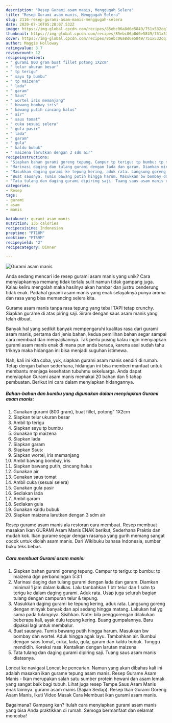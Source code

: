 ```yaml
---
description: "Resep Gurami asam manis, Menggugah Selera"
title: "Resep Gurami asam manis, Menggugah Selera"
slug: 2116-resep-gurami-asam-manis-menggugah-selera
date: 2020-07-16T05:28:07.532Z
image: https://img-global.cpcdn.com/recipes/85ebc06a8d6e5849/751x532cq70/gurami-asam-manis-foto-resep-utama.jpg
thumbnail: https://img-global.cpcdn.com/recipes/85ebc06a8d6e5849/751x532cq70/gurami-asam-manis-foto-resep-utama.jpg
cover: https://img-global.cpcdn.com/recipes/85ebc06a8d6e5849/751x532cq70/gurami-asam-manis-foto-resep-utama.jpg
author: Maggie Holloway
ratingvalue: 3.7
reviewcount: 12
recipeingredient:
- " gurami 800 gram buat fillet potong 1X2cm"
- " telur ukuran besar"
- " tp terigu"
- " sayu tp bumbu"
- " tp maizena"
- " lada"
- " garam"
- " Saus"
- " wortel iris memanjang"
- " bawang bombay iris"
- " bawang putih cincang halus"
- " air"
- " saus tomat"
- " cuka sesuai selera"
- " gula pasir"
- " lada"
- " garam"
- " gula"
- " kaldu bubuk"
- " maizena larutkan dengan 3 sdm air"
recipeinstructions:
- "Siapkan bahan gurami goreng tepung. Campur tp terigu: tp bumbu: tp maizena dgn perbandingan 5:3:1"
- "Marinasi daging dan tulang gurami dengan lada dan garam. Diamkan minimal 1 jam dalam kulkas. Lalu tambahkan 1 btr telur dan 1 sdm tp terigu ke dalam daging gurami. Aduk rata. Usap juga seluruh bagian tulang dengan campuran telur &amp; tepung."
- "Masukkan daging gurami ke tepung kering, aduk rata. Langsung goreng dengan minyak banyak dan api sedang hingga matang. Lakukan hal yg sama pada tulangnya. Sisihkan. Note: bila penggorengan dilakukan beberapa kali, ayak dulu tepung kering. Buang gumpalannya. Baru dipakai lagi untuk membalur."
- "Buat sausnya. Tumis bawang putih hingga harum. Masukkan bw bombay dan wortel. Aduk hingga agak layu. Tambahkan air. Bumbui dengan saos tomat, cuka, lada, gula, garam dan kaldu bubuk. Tunggu mendidih. Koreksi rasa. Kentalkan dengan larutan maizena"
- "Tata tulang dan daging gurami dipiring saji. Tuang saus asam manis diatasnya."
categories:
- Resep
tags:
- gurami
- asam
- manis

katakunci: gurami asam manis 
nutrition: 136 calories
recipecuisine: Indonesian
preptime: "PT10M"
cooktime: "PT59M"
recipeyield: "2"
recipecategory: Dinner

---
```



![Gurami asam manis](https://img-global.cpcdn.com/recipes/85ebc06a8d6e5849/751x532cq70/gurami-asam-manis-foto-resep-utama.jpg)

Anda sedang mencari ide resep gurami asam manis yang unik? Cara menyiapkannya memang tidak terlalu sulit namun tidak gampang juga. Kalau keliru mengolah maka hasilnya akan hambar dan justru cenderung tidak enak. Padahal gurami asam manis yang enak selayaknya punya aroma dan rasa yang bisa memancing selera kita.

Gurame asam manis tanpa rasa tepung yang tebal TAPI tetap crunchy. Siapkan gurame di atas piring saji. Siram dengan saus asam manis yang telah dibuat.

Banyak hal yang sedikit banyak mempengaruhi kualitas rasa dari gurami asam manis, pertama dari jenis bahan, kedua pemilihan bahan segar sampai cara membuat dan menyajikannya. Tak perlu pusing kalau ingin menyiapkan gurami asam manis enak di mana pun anda berada, karena asal sudah tahu triknya maka hidangan ini bisa menjadi suguhan istimewa.


Nah, kali ini kita coba, yuk, siapkan gurami asam manis sendiri di rumah. Tetap dengan bahan sederhana, hidangan ini bisa memberi manfaat untuk membantu menjaga kesehatan tubuhmu sekeluarga. Anda dapat menyiapkan Gurami asam manis memakai 20 bahan dan 5 tahap pembuatan. Berikut ini cara dalam menyiapkan hidangannya.

<!--inarticleads1-->

##### Bahan-bahan dan bumbu yang digunakan dalam menyiapkan Gurami asam manis:

1. Gunakan  gurami (800 gram), buat fillet, potong&#34; 1X2cm
1. Siapkan  telur ukuran besar
1. Ambil  tp terigu
1. Siapkan  sayu tp bumbu
1. Gunakan  tp maizena
1. Siapkan  lada
1. Siapkan  garam
1. Siapkan  Saus:
1. Siapkan  wortel, iris memanjang
1. Ambil  bawang bombay, iris
1. Siapkan  bawang putih, cincang halus
1. Gunakan  air
1. Gunakan  saus tomat
1. Ambil  cuka (sesuai selera)
1. Gunakan  gula pasir
1. Sediakan  lada
1. Ambil  garam
1. Sediakan  gula
1. Gunakan  kaldu bubuk
1. Siapkan  maizena larutkan dengan 3 sdm air


Resep gurame asam manis ala restoran cara membuat. Resep membuat masakan Ikan GURAMI Asam Manis ENAK berikut, Sederhana Praktis dan mudah kok. Ikan gurame segar dengan rasanya yang gurih memang sangat cocok untuk diolah asam manis. Dari Wikibuku bahasa Indonesia, sumber buku teks bebas. 

<!--inarticleads2-->

##### Cara membuat Gurami asam manis:

1. Siapkan bahan gurami goreng tepung. Campur tp terigu: tp bumbu: tp maizena dgn perbandingan 5:3:1
1. Marinasi daging dan tulang gurami dengan lada dan garam. Diamkan minimal 1 jam dalam kulkas. Lalu tambahkan 1 btr telur dan 1 sdm tp terigu ke dalam daging gurami. Aduk rata. Usap juga seluruh bagian tulang dengan campuran telur &amp; tepung.
1. Masukkan daging gurami ke tepung kering, aduk rata. Langsung goreng dengan minyak banyak dan api sedang hingga matang. Lakukan hal yg sama pada tulangnya. Sisihkan. Note: bila penggorengan dilakukan beberapa kali, ayak dulu tepung kering. Buang gumpalannya. Baru dipakai lagi untuk membalur.
1. Buat sausnya. Tumis bawang putih hingga harum. Masukkan bw bombay dan wortel. Aduk hingga agak layu. Tambahkan air. Bumbui dengan saos tomat, cuka, lada, gula, garam dan kaldu bubuk. Tunggu mendidih. Koreksi rasa. Kentalkan dengan larutan maizena
1. Tata tulang dan daging gurami dipiring saji. Tuang saus asam manis diatasnya.


Loncat ke navigasi Loncat ke pencarian. Namun yang akan dibahas kali ini adalah masakan ikan gurame tepung asam manis. Resep Gurame Asam Manis - Ikan merupakan salah satu sumber protein hewani dan asam lemak yang sangat baik bagi tubuh. Lihat juga resep Tempe Saus Asam Manis enak lainnya. gurami asam manis (Sajian Sedap). Resep Ikan Gurami Goreng Asam Manis, Ikuti Video Masak Cara Membuat ikan gurami asam manis. 

Bagaimana? Gampang kan? Itulah cara menyiapkan gurami asam manis yang bisa Anda praktikkan di rumah. Semoga bermanfaat dan selamat mencoba!
